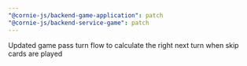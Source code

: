 ```yaml
---
"@cornie-js/backend-game-application": patch
"@cornie-js/backend-service-game": patch
---
```


Updated game pass turn flow to calculate the right next turn when skip cards are played
